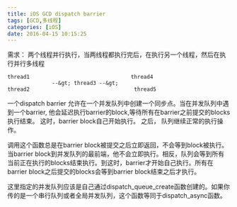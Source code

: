 ```yaml
---
title: iOS GCD dispatch barrier
tags: [GCD,多线程]
categories: [iOS]
date: 2016-04-15 10:15:25
---
```


需求：
两个线程并行执行，当两线程都执行完后，在执行另一个线程，然后在执行并行多线程

    thread1                                thread4
                  --&gt; thread3 --&gt;
    thread2                                 thread5

一个dispatch barrier 允许在一个并发队列中创建一个同步点。当在并发队列中遇到一个barrier, 他会延迟执行barrier的block,等待所有在barrier之前提交的blocks执行结束。 这时，barrier block自己开始执行。 之后， 队列继续正常的执行操作。

调用这个函数总是在barrier block被提交之后立即返回，不会等到block被执行。当barrier block到并发队列的最前端，他不会立即执行。相反，队列会等到所有当前正在执行的blocks结束执行。到这时，barrier才开始自己执行。所有在barrier block之后提交的blocks会等到barrier block结束之后才执行。

这里指定的并发队列应该是自己通过dispatch_queue_create函数创建的。如果你传的是一个串行队列或者全局并发队列，这个函数等同于dispatch_async函数。